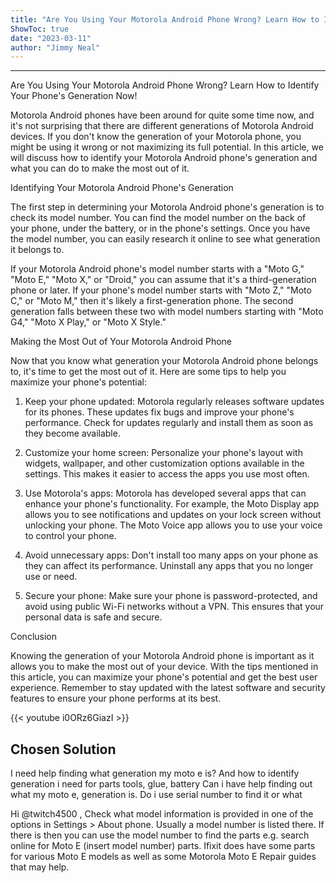 ```yaml
---
title: "Are You Using Your Motorola Android Phone Wrong? Learn How to Identify Your Phone's Generation Now!"
ShowToc: true 
date: "2023-03-11"
author: "Jimmy Neal"
---
```

*****
Are You Using Your Motorola Android Phone Wrong? Learn How to Identify Your Phone's Generation Now!

Motorola Android phones have been around for quite some time now, and it's not surprising that there are different generations of Motorola Android devices. If you don't know the generation of your Motorola phone, you might be using it wrong or not maximizing its full potential. In this article, we will discuss how to identify your Motorola Android phone's generation and what you can do to make the most out of it.

Identifying Your Motorola Android Phone's Generation

The first step in determining your Motorola Android phone's generation is to check its model number. You can find the model number on the back of your phone, under the battery, or in the phone's settings. Once you have the model number, you can easily research it online to see what generation it belongs to.

If your Motorola Android phone's model number starts with a "Moto G," "Moto E," "Moto X," or "Droid," you can assume that it's a third-generation phone or later. If your phone's model number starts with "Moto Z," "Moto C," or "Moto M," then it's likely a first-generation phone. The second generation falls between these two with model numbers starting with "Moto G4," "Moto X Play," or "Moto X Style."

Making the Most Out of Your Motorola Android Phone

Now that you know what generation your Motorola Android phone belongs to, it's time to get the most out of it. Here are some tips to help you maximize your phone's potential:

1. Keep your phone updated: Motorola regularly releases software updates for its phones. These updates fix bugs and improve your phone's performance. Check for updates regularly and install them as soon as they become available.

2. Customize your home screen: Personalize your phone's layout with widgets, wallpaper, and other customization options available in the settings. This makes it easier to access the apps you use most often.

3. Use Motorola's apps: Motorola has developed several apps that can enhance your phone's functionality. For example, the Moto Display app allows you to see notifications and updates on your lock screen without unlocking your phone. The Moto Voice app allows you to use your voice to control your phone.

4. Avoid unnecessary apps: Don't install too many apps on your phone as they can affect its performance. Uninstall any apps that you no longer use or need.

5. Secure your phone: Make sure your phone is password-protected, and avoid using public Wi-Fi networks without a VPN. This ensures that your personal data is safe and secure.

Conclusion

Knowing the generation of your Motorola Android phone is important as it allows you to make the most out of your device. With the tips mentioned in this article, you can maximize your phone's potential and get the best user experience. Remember to stay updated with the latest software and security features to ensure your phone performs at its best.

{{< youtube i0ORz6GiazI >}} 



## Chosen Solution
 I need help finding what generation my moto e is? And how to identify generation i need for parts tools, glue, battery
Can i have help finding out what my moto e, generation is.
Do i use serial number to find it or what

 Hi @twitch4500 ,
Check what model information is provided in one of the options in Settings > About phone. Usually a model number is listed there.
If there is then you can use the model number to find the parts e.g. search online for Moto E (insert model number) parts.
Ifixit does have some parts for various Moto E models as well as some Motorola Moto E Repair guides that may help.




